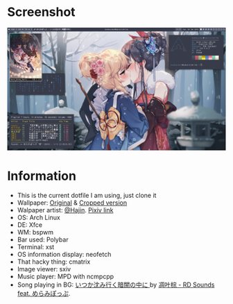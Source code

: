 # Screenshot
![Spring is still cold, how about some ReiMari](https://github.com/Banbeucmas/banbeucmas-dotfiles/blob/master/Screenshot/Screenshot_2019-01-20_21-57-25.png)

# Information
* This is the current dotfile I am using, just clone it
* Wallpaper: [Original](https://github.com/Banbeucmas/banbeucmas-dotfiles/blob/master/Wallpapers/Hajin_Reimu_Marisa.png) & [Cropped version](https://github.com/Banbeucmas/banbeucmas-dotfiles/blob/master/Wallpapers/Hajin_Reimu_Marisa_Cropped.png)
* Walpaper artist: [@Hajin](https://twitter.com/magus_night_). [Pixiv link](https://www.pixiv.net/member_illust.php?id=6584502)
* OS: Arch Linux
* DE: Xfce
* WM: bspwm
* Bar used: Polybar
* Terminal: xst
* OS information display: neofetch
* That hacky thing: cmatrix
* Image viewer: sxiv
* Music player: MPD with ncmpcpp
* Song playing in BG: [いつか沈み行く暗闇の中に
](https://www.youtube.com/watch?v=Kcy_h2vi3Co) by [凋叶棕 - RD Sounds](https://twitter.com/rdwithleaf) [feat. めらみぽっぷ](https://twitter.com/cosmopolitan093). 

